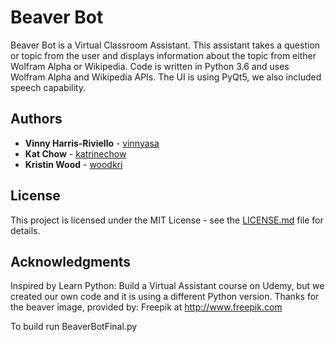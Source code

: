 # Beaver Bot
Beaver Bot is a Virtual Classroom Assistant. This assistant takes a question or topic from the user and displays information about the topic from either Wolfram Alpha or Wikipedia.
Code is written in Python 3.6 and uses Wolfram Alpha and Wikipedia APIs. The UI is using PyQt5, we also included speech capability.

## Authors

* **Vinny Harris-Riviello** - [vinnyasa](https://github.com/vinnyasa)
* **Kat Chow** - [katrinechow](https://github.com/katrinechow)
* **Kristin Wood** - [woodkri](https://github.com/woodkri)

## License

This project is licensed under the MIT License - see the [LICENSE.md](LICENSE.md) file for details.

## Acknowledgments

Inspired by Learn Python: Build a Virtual Assistant course on Udemy, but we created our own code and it is using a different Python version.
Thanks for the beaver image, provided by: Freepik at http://www.freepik.com

To build run BeaverBotFinal.py

